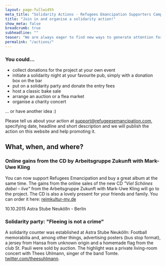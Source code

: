 ```yaml
---
layout: page-fullwidth
meta_title: "Solidarity Actions - Refugees Emancipation Supporters Campaign"
title: "Join in and organise a solidarity action!"
show_meta: false
breadcrumb: true
subheadline: ""
teaser: "We are always eager to find new ways to generate attention for Refugees Emancipation and to collect more donations. Here's another way for you to contribute: solidarity actions!"
permalink: "/actions/"
---
```


### You could...
- collect donations for the project at your own event
- initiate a solidarity night at your favourite pub, simply with a donation box on the bar   
- put on a solidarity party and donate the entry fees
- host a classic bake sale
- arrange an auction or a flea market
- organise a charity concert

... or have another idea :)

Please tell us about your action at  [support@refugeesemancipation.com](mailto:support@refugeesemancipation.com), specifying date, headline and short description and we will publish the action on this website and help promoting it.

## What, when, and where?

### Online gains from the CD by Arbeitsgruppe Zukunft with Mark-Uwe Kling
You can now support Refugees Emancipation and buy a great album at the same time. The gains from the online sales of the new CD _"Viel Schönes dabei – live"_ from the Arbeitsgruppe Zukunft with Mark-Uwe Kling will go to the project. The CD is also a lovely present for your friends and family. You can order it here: [reimkultur-mv.de](https://www.reimkultur-mv.de/artikel_mk15005_audio-cd-arbeitsgruppe-zukunft-viel-schoenes-dabei-live.html)

<p class="subheadline subheader">10.10.2015 Astra Stube Neukölln - Berlin</p>

<h3 class="t0">Solidarity party: "Fleeing is not a crime"</h3>

A solidarity counter was established at Astra Stube Neukölln: Football memorabilia and, among other things, advertising posters (bus stop format), a jersey from Hansa from unknown origin and a homemade flag from the club St. Pauli were sold by auction. The highlight was a private living-room concert with Thees Uhlmann, singer of the band Tomte.  [twitter.com/theesuhlmann](https://twitter.com/theesuhlmann).
